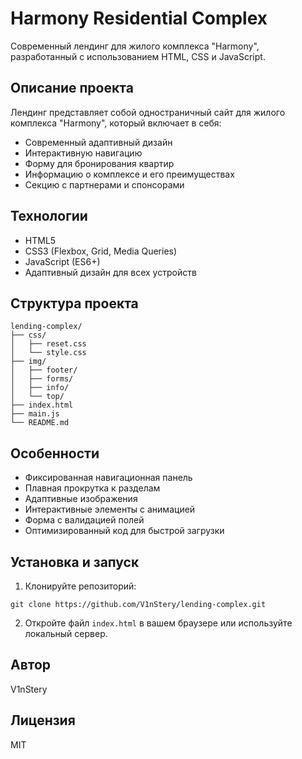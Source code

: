# Harmony Residential Complex

Современный лендинг для жилого комплекса "Harmony", разработанный с использованием HTML, CSS и JavaScript.

## Описание проекта

Лендинг представляет собой одностраничный сайт для жилого комплекса "Harmony", который включает в себя:

- Современный адаптивный дизайн
- Интерактивную навигацию
- Форму для бронирования квартир
- Информацию о комплексе и его преимуществах
- Секцию с партнерами и спонсорами

## Технологии

- HTML5
- CSS3 (Flexbox, Grid, Media Queries)
- JavaScript (ES6+)
- Адаптивный дизайн для всех устройств

## Структура проекта

```
lending-complex/
├── css/
│   ├── reset.css
│   └── style.css
├── img/
│   ├── footer/
│   ├── forms/
│   ├── info/
│   └── top/
├── index.html
├── main.js
└── README.md
```

## Особенности

- Фиксированная навигационная панель
- Плавная прокрутка к разделам
- Адаптивные изображения
- Интерактивные элементы с анимацией
- Форма с валидацией полей
- Оптимизированный код для быстрой загрузки

## Установка и запуск

1. Клонируйте репозиторий:
```
git clone https://github.com/V1nStery/lending-complex.git
```

2. Откройте файл `index.html` в вашем браузере или используйте локальный сервер.

## Автор

V1nStery

## Лицензия

MIT 